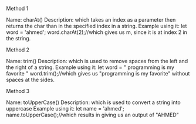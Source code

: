 Method 1

Name: charAt()
Description: which takes an index as a parameter then returns the char than in the specified index in a string.
Example using it: 
let word = 'ahmed';
word.charAt(2);//which gives us m, since it is at index 2 in the string.
	
Method 2

Name: trim()
Description: which  is used to remove spaces from the left and the right of a string.
Example using it: 
let word = "  programming is my favorite   "
word.trim();//which gives us "programming is my favorite"
without spaces at the sides.

Method 3

Name: toUpperCase()
Description: which is used to convert a string into uppercase
Example using it: 
let name = 'ahmed';
name.toUpperCase();//which results in giving us an output of "AHMED"
